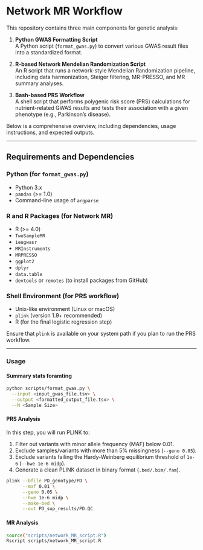 # Network MR Workflow

This repository contains three main components for genetic analysis:

1. **Python GWAS Formatting Script**  
   A Python script (`format_gwas.py`) to convert various GWAS result files into a standardized format.

2. **R-based Network Mendelian Randomization Script**  
   An R script that runs a network-style Mendelian Randomization pipeline, including data harmonization, Steiger filtering, MR-PRESSO, and MR summary analyses.

3. **Bash-based PRS Workflow**  
   A shell script that performs polygenic risk score (PRS) calculations for nutrient-related GWAS results and tests their association with a given phenotype (e.g., Parkinson’s disease).

Below is a comprehensive overview, including dependencies, usage instructions, and expected outputs.

---

## Requirements and Dependencies

### Python (for `format_gwas.py`)
- Python 3.x
- `pandas` (>= 1.0)
- Command-line usage of `argparse`

### R and R Packages (for Network MR)
- R (>= 4.0)
- `TwoSampleMR`
- `ieugwasr`
- `MRInstruments`
- `MRPRESSO`
- `ggplot2`
- `dplyr`
- `data.table`
- `devtools` or `remotes` (to install packages from GitHub)

### Shell Environment (for PRS workflow)
- Unix-like environment (Linux or macOS)
- `plink` (version 1.9+ recommended)
- R (for the final logistic regression step)

Ensure that `plink` is available on your system path if you plan to run the PRS workflow.

---

### Usage

#### Summary stats foramting

```bash
python scripts/format_gwas.py \
  --input <input_gwas_file.tsv> \
  --output <formatted_output_file.tsv> \
  --N <Sample Size>
```
#### PRS Analysis

In this step, you will run PLINK to:

1. Filter out variants with minor allele frequency (MAF) below 0.01.
2. Exclude samples/variants with more than 5% missingness (`--geno 0.05`).
3. Exclude variants failing the Hardy-Weinberg equilibrium threshold of `1e-6` (`--hwe 1e-6 midp`).
4. Generate a clean PLINK dataset in binary format (`.bed/.bim/.fam`).

```bash
plink --bfile PD_genotype/PD \
      --maf 0.01 \
      --geno 0.05 \
      --hwe 1e-6 midp \
      --make-bed \
      --out PD_sup_results/PD.QC
```

#### MR Analysis
```bash
source("scripts/network_MR_script.R")
Rscript scripts/network_MR_script.R
```
